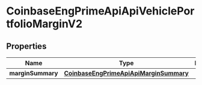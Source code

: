 
# CoinbaseEngPrimeApiApiVehiclePortfolioMarginV2

## Properties
Name | Type | Description | Notes
------------ | ------------- | ------------- | -------------
**marginSummary** | [**CoinbaseEngPrimeApiApiMarginSummary**](CoinbaseEngPrimeApiApiMarginSummary.md) |  | 



